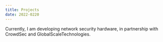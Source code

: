 ```yaml
---
title: Projects
date: 2022-0220
---
```


Currently, I am developing network security hardware, in partnership with CrowdSec and GlobalScaleTechnologies.
